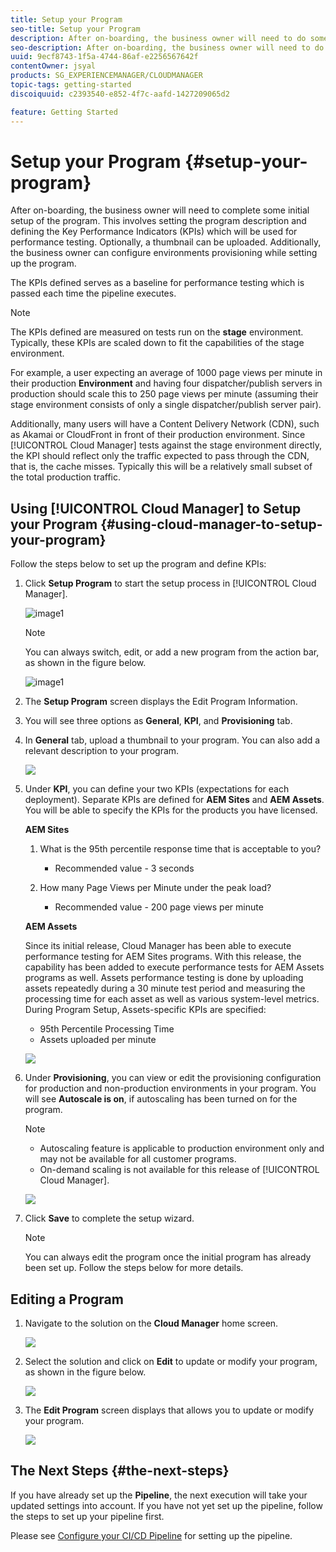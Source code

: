 ```yaml
---
title: Setup your Program
seo-title: Setup your Program
description: After on-boarding, the business owner will need to do some initial setup of the program.
seo-description: After on-boarding, the business owner will need to do some initial setup of Adobe AEM Cloud Manager. This involves setting the program description and defining the KPIs which will be used for performance testing. 
uuid: 9ecf8743-1f5a-4744-86af-e2256567642f
contentOwner: jsyal
products: SG_EXPERIENCEMANAGER/CLOUDMANAGER
topic-tags: getting-started
discoiquuid: c2393540-e852-4f7c-aafd-1427209065d2

feature: Getting Started
---
```


# Setup your Program {#setup-your-program}

After on-boarding, the business owner will need to complete some initial setup of the program. This involves setting the program description and defining the Key Performance Indicators (KPIs) which will be used for performance testing. Optionally, a thumbnail can be uploaded. Additionally, the business owner can configure environments provisioning while setting up the program.

The KPIs defined serves as a baseline for performance testing which is passed each time the pipeline executes.

>[!NOTE]
>
>The KPIs defined are measured on tests run on the **stage** environment. Typically, these KPIs are scaled down to fit the capabilities of the stage environment.
>
>For example, a user expecting an average of 1000 page views per minute in their production **Environment** and having four dispatcher/publish servers in production should scale this to 250 page views per minute (assuming their stage environment consists of only a single dispatcher/publish server pair).
>
>Additionally, many users will have a Content Delivery Network (CDN), such as Akamai or CloudFront in front of their production environment. Since [!UICONTROL Cloud Manager] tests against the stage environment directly, the KPI should reflect only the traffic expected to pass through the CDN, that is, the cache misses. Typically this will be a relatively small subset of the total production traffic.

## Using [!UICONTROL Cloud Manager] to Setup your Program {#using-cloud-manager-to-setup-your-program}

Follow the steps below to set up the program and define KPIs:

1. Click **Setup Program** to start the setup process in [!UICONTROL Cloud Manager].

   ![image1](assets/set-up-program/setup1.png)

   >[!NOTE]
   > You can always switch, edit, or add a new program from the action bar, as shown in the figure below.

   ![image1](assets/set-up-program/setup2.png)


1. The **Setup Program** screen displays the Edit Program Information.

1. You will see three options as **General**, **KPI**, and **Provisioning** tab.

1. In **General** tab, upload a thumbnail to your program. You can also add a relevant description to your program.

   ![](assets/Setup_Program-General.png)

1. Under **KPI**, you can define your two KPIs (expectations for each deployment). Separate KPIs are defined for **AEM Sites** and **AEM Assets**. You will be able to specify the KPIs for the products you have licensed.

   **AEM Sites**

    1. What is the 95th percentile response time that is acceptable to you?

       * Recommended value - 3 seconds

    1. How many Page Views per Minute under the peak load?

        * Recommended value - 200 page views per minute

   **AEM Assets**

    Since its initial release, Cloud Manager has been able to execute performance testing for AEM Sites programs. With this release, the capability has been added to execute performance tests for AEM Assets programs as well. Assets performance testing is done by uploading assets repeatedly during a 30 minute test period and measuring the processing time for each asset as well as various system-level metrics.
    During Program Setup, Assets-specific KPIs are specified:

    * 95th Percentile Processing Time
    * Assets uploaded per minute

   ![](assets/Setup_Program-KPIs.png)

1. Under **Provisioning**, you can view or edit the provisioning configuration for production and non-production environments in your program. You will see **Autoscale is on**, if autoscaling has been turned on for the program.

   >[!NOTE]
   >
   >* Autoscaling feature is applicable to production environment only and may not be available for all customer programs.
   >* On-demand scaling is not available for this release of [!UICONTROL Cloud Manager].

   ![](assets/Setup_Program-Provisioning.png)

1. Click **Save** to complete the setup wizard.

   >[!NOTE]
   >
   >You can always edit the program once the initial program has already been set up. Follow the steps below for more details.

## Editing a Program

1. Navigate to the solution on the **Cloud Manager** home screen.

   ![](assets/SetUpProgram5.png)

1. Select the solution and click on **Edit** to update or modify your program, as shown in the figure below.

   ![](assets/SetUpProgram6.png) 

1. The **Edit Program** screen displays that allows you to update or modify your program.

   ![](assets/Editing_Program-screen3.png)

## The Next Steps {#the-next-steps}

If you have already set up the **Pipeline**, the next execution will take your updated settings into account. If you have not yet set up the pipeline, follow the steps to set up your pipeline first.

Please see [Configure your CI/CD Pipeline](https://helpx.adobe.com/experience-manager/cloud-manager/using/configuring-pipeline.html) for setting up the pipeline.

